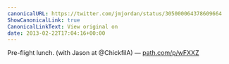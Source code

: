 ```yaml
---
canonicalURL: https://twitter.com/jmjordan/status/305000064378609664
ShowCanonicalLink: true
CanonicalLinkText: View original on
date: 2013-02-22T17:04:16+00:00
---
```

Pre-flight lunch. (with Jason at @ChickfilA) — [path.com/p/wFXXZ](http://path.com/p/wFXXZ)